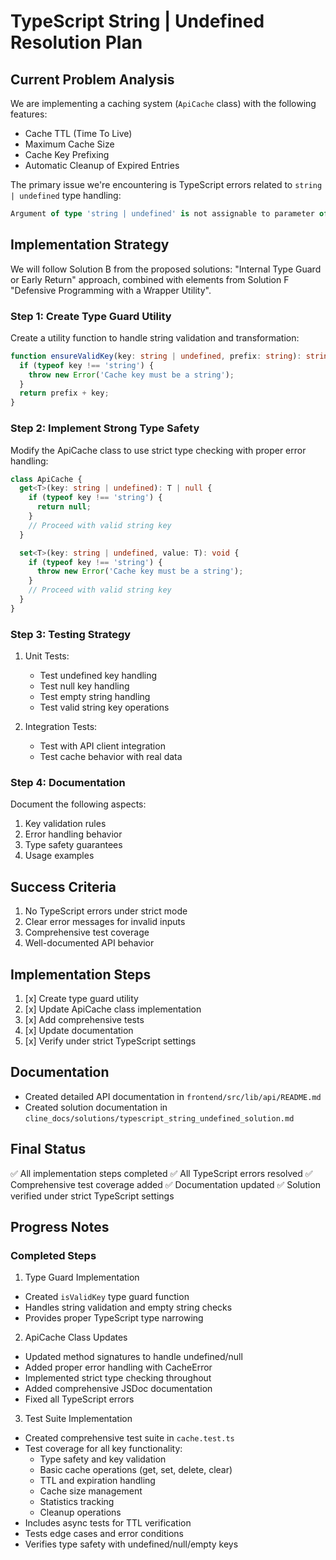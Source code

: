 # TypeScript String | Undefined Resolution Plan

## Current Problem Analysis

We are implementing a caching system (`ApiCache` class) with the following features:
- Cache TTL (Time To Live)
- Maximum Cache Size
- Cache Key Prefixing
- Automatic Cleanup of Expired Entries

The primary issue we're encountering is TypeScript errors related to `string | undefined` type handling:
```typescript
Argument of type 'string | undefined' is not assignable to parameter of type 'string'.
```

## Implementation Strategy

We will follow Solution B from the proposed solutions: "Internal Type Guard or Early Return" approach, combined with elements from Solution F "Defensive Programming with a Wrapper Utility".

### Step 1: Create Type Guard Utility

Create a utility function to handle string validation and transformation:
```typescript
function ensureValidKey(key: string | undefined, prefix: string): string {
  if (typeof key !== 'string') {
    throw new Error('Cache key must be a string');
  }
  return prefix + key;
}
```

### Step 2: Implement Strong Type Safety

Modify the ApiCache class to use strict type checking with proper error handling:
```typescript
class ApiCache {
  get<T>(key: string | undefined): T | null {
    if (typeof key !== 'string') {
      return null;
    }
    // Proceed with valid string key
  }

  set<T>(key: string | undefined, value: T): void {
    if (typeof key !== 'string') {
      throw new Error('Cache key must be a string');
    }
    // Proceed with valid string key
  }
}
```

### Step 3: Testing Strategy

1. Unit Tests:
   - Test undefined key handling
   - Test null key handling
   - Test empty string handling
   - Test valid string key operations

2. Integration Tests:
   - Test with API client integration
   - Test cache behavior with real data

### Step 4: Documentation

Document the following aspects:
1. Key validation rules
2. Error handling behavior
3. Type safety guarantees
4. Usage examples

## Success Criteria

1. No TypeScript errors under strict mode
2. Clear error messages for invalid inputs
3. Comprehensive test coverage
4. Well-documented API behavior

## Implementation Steps

1. [x] Create type guard utility
2. [x] Update ApiCache class implementation
3. [x] Add comprehensive tests
4. [x] Update documentation
5. [x] Verify under strict TypeScript settings

## Documentation
- Created detailed API documentation in `frontend/src/lib/api/README.md`
- Created solution documentation in `cline_docs/solutions/typescript_string_undefined_solution.md`

## Final Status
✅ All implementation steps completed
✅ All TypeScript errors resolved
✅ Comprehensive test coverage added
✅ Documentation updated
✅ Solution verified under strict TypeScript settings

## Progress Notes

### Completed Steps

1. Type Guard Implementation
- Created `isValidKey` type guard function
- Handles string validation and empty string checks
- Provides proper TypeScript type narrowing

2. ApiCache Class Updates
- Updated method signatures to handle undefined/null
- Added proper error handling with CacheError
- Implemented strict type checking throughout
- Added comprehensive JSDoc documentation
- Fixed all TypeScript errors

3. Test Suite Implementation
- Created comprehensive test suite in `cache.test.ts`
- Test coverage for all key functionality:
  * Type safety and key validation
  * Basic cache operations (get, set, delete, clear)
  * TTL and expiration handling
  * Cache size management
  * Statistics tracking
  * Cleanup operations
- Includes async tests for TTL verification
- Tests edge cases and error conditions
- Verifies type safety with undefined/null/empty keys
